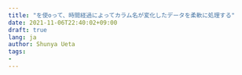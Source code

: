 ```yaml
---
title: "を使oって、時間経過によってカラム名が変化したデータを柔軟に処理する"
date: 2021-11-06T22:40:02+09:00
draft: true
lang: ja
author: Shunya Ueta
tags:
- 
---
```


